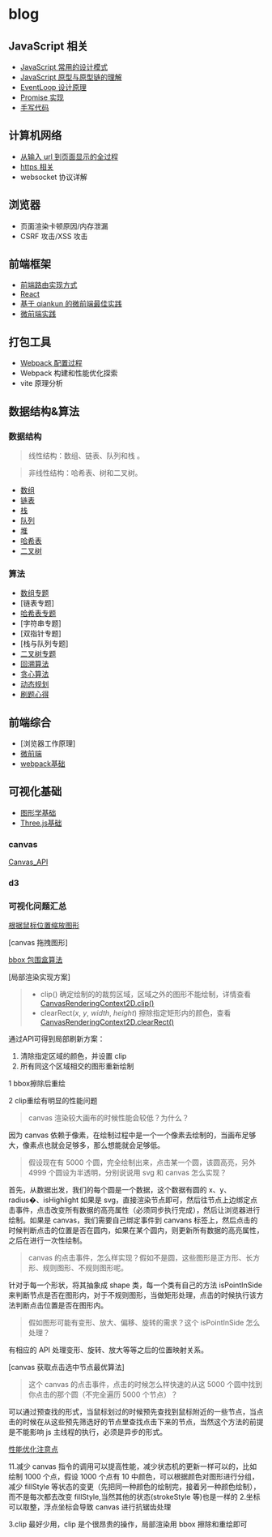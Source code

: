 # blog

## JavaScript 相关

- [JavaScript 常用的设计模式](https://github.com/Capactity/blog/blob/master/javascript/JavaScript常用的设计模式.md)
- [JavaScript 原型与原型链的理解](https://github.com/Capactity/blog/blob/master/javascript/JavaScript原型与原型链的理解.md)
- [EventLoop 设计原理](https://github.com/Capactity/blog/blob/master/javascript/EventLoop设计原理.md)
- [Promise 实现](https://github.com/Capactity/Blog/blob/main/javascript/Pormise.md)
- [手写代码](https://github.com/Capactity/Blog/blob/main/javascript/手写代码.md)

## 计算机网络

- [从输入 url 到页面显示的全过程](https://github.com/Capactity/Blog/blob/main/network/从输入url到页面显示的全过程.md)
- [https 相关](https://github.com/Capactity/Blog/blob/main/network/https.md)
- websocket 协议详解

## 浏览器

- 页面渲染卡顿原因/内存泄漏
- CSRF 攻击/XSS 攻击

## 前端框架

- [前端路由实现方式](https://github.com/Capactity/Blog/blob/main/frontend/前端路由实现方式.md)
- [React](https://github.com/Capactity/Blog/blob/main/frontend/react.md)
- [基于 qiankun 的微前端最佳实践](https://juejin.cn/post/6844904151231496200)
- [微前端实践](https://github.com/Capactity/Blog/blob/main/frontend/微前端.md)

## 打包工具

- [Webpack 配置过程](<(https://github.com/Capactity/Blog/blob/main/bundle-tool/webpack配置过程.md)>)
- Webpack 构建和性能优化探索
- vite 原理分析

## 数据结构&算法

### 数据结构

> 线性结构：数组、链表、队列和栈 。

> 非线性结构：哈希表、树和二叉树。

- [数组](https://github.com/Capactity/blog/blob/master/data-structure/数组.md)
- [链表](https://github.com/Capactity/blog/blob/master/data-structure/链表.md)
- [栈](https://github.com/Capactity/blog/blob/master/data-structure/栈.md)
- [队列](https://github.com/Capactity/blog/blob/master/data-structure/队列.md)
- [堆](https://github.com/Capactity/blog/blob/master/data-structure/堆.md)
- [哈希表](https://github.com/Capactity/blog/blob/master/data-structure/哈希表.md)
- [二叉树](https://github.com/Capactity/blog/blob/master/data-structure/二叉树.md)

### 算法

- [数组专题](https://github.com/Capactity/blog/blob/master/algorithm/array/array.md)
- [链表专题]
- [哈希表专题](https://github.com/Capactity/blog/blob/master/algorithm/哈希表/index.md)
- [字符串专题]
- [双指针专题]
- [栈与队列专题]
- [二叉树专题](https://github.com/Capactity/blog/blob/master/algorithm/二叉树/index.md)
- [回溯算法](https://github.com/Capactity/blog/blob/master/algorithm/回溯算法/index.md)
- [贪心算法](https://github.com/Capactity/blog/blob/master/algorithm/贪心算法/index.md)
- [动态规划](https://github.com/Capactity/blog/blob/master/algorithm/动态规划/index.md)
- [刷题心得](https://github.com/sisterAn/JavaScript-Algorithms)

## 前端综合

- [浏览器工作原理]
- [微前端](https://github.com/Capactity/blog/blob/master/微前端/index.md)
- [webpack基础](https://github.com/Capactity/blog/blob/master/webpack基础/index.md)

## 可视化基础

- [图形学基础](https://juejin.cn/post/6912086785405386765#comment)
- [Three.js基础](https://github.com/Capactity/blog/blob/master/可视化/threejs.md)

### canvas

[Canvas_API](https://github.com/Capactity/blog/blob/master/Canvas_API.md)

### d3

### 可视化问题汇总

[根据鼠标位置缩放图形](https://github.com/Capactity/blog/blob/master/canvas/鼠标位置缩放图形.md)

[canvas 拖拽图形]

[bbox 包围盒算法](https://github.com/Capactity/blog/blob/master/canvas/包围盒算法.md)

[局部渲染实现方案]

> - clip() 确定绘制的的裁剪区域，区域之外的图形不能绘制，详情查看 [CanvasRenderingContext2D.clip()](https://link.juejin.cn?target=https%3A%2F%2Fdeveloper.mozilla.org%2Fen-US%2Fdocs%2FWeb%2FAPI%2FCanvasRenderingContext2D%2Fclip)
> - clearRect(*x*, *y*, *width*, *height*) 擦除指定矩形内的颜色，查看 [CanvasRenderingContext2D.clearRect()](https://link.juejin.cn?target=https%3A%2F%2Fdeveloper.mozilla.org%2Fen-US%2Fdocs%2FWeb%2FAPI%2FCanvasRenderingContext2D%2FclearRect)

通过API可得到局部刷新方案：

1. 清除指定区域的颜色，并设置 clip
2. 所有同这个区域相交的图形重新绘制

1 bbox擦除后重绘  

2 clip重绘有明显的性能问题



> canvas 渲染较大画布的时候性能会较低？为什么？

因为 canvas 依赖于像素，在绘制过程中是一个一个像素去绘制的，当画布足够大，像素点也就会足够多，那么想能就会足够低。

> 假设现在有 5000 个圆，完全绘制出来，点击某一个圆，该圆高亮，另外 4999 个圆设为半透明，分别说说用 svg 和 canvas 怎么实现？

首先，从数据出发，我们的每个圆是一个数据，这个数据有圆的 x、y、radius�、isHighlight 如果是 svg，直接渲染节点即可，然后往节点上边绑定点击事件，点击改变所有数据的高亮属性（必须同步执行完成），然后让浏览器进行绘制。如果是 canvas，我们需要自己绑定事件到 canvans 标签上，然后点击的时候判断点击的位置是否在圆内，如果在某个圆内，则更新所有数据的高亮属性，之后在进行一次性绘制。

> canvas 的点击事件，怎么样实现？假如不是圆，这些图形是正方形、长方形、规则图形、不规则图形呢。

针对于每一个形状，将其抽象成 shape 类，每一个类有自己的方法 isPointInSide 来判断节点是否在图形内，对于不规则图形，当做矩形处理，点击的时候执行该方法判断点击位置是否在图形内。

> 假如图形可能有变形、放大、偏移、旋转的需求？这个 isPointInSide 怎么处理？

有相应的 API 处理变形、旋转、放大等等之后的位置映射关系。

[canvas 获取点击选中节点最优算法]

> 这个 canvas 的点击事件，点击的时候怎么样快速的从这 5000 个圆中找到你点击的那个圆（不完全遍历 5000 个节点）？

可以通过预查找的形式，当鼠标划过的时候预先查找到鼠标附近的一些节点，当点击的时候在从这些预先筛选好的节点里查找点击下来的节点，当然这个方法的前提是不能影响 js 主线程的执行，必须是异步的形式。

[性能优化注意点](https://zhuanlan.zhihu.com/p/452871005)

11.减少 canvas 指令的调用可以提高性能，减少状态机的更新一样可以的，比如绘制 1000 个点，假设 1000 个点有 10 中颜色，可以根据颜色对图形进行分组，减少 fillStyle 等状态的变更（先把同一种颜色的绘制完，接着另一种颜色绘制），而不是每次都去改变 fillStyle,当然其他的状态(strokeStyle 等)也是一样的 2.坐标可以取整，浮点坐标会导致 canvas 进行抗锯齿处理

3.clip 最好少用，clip 是个很昂贵的操作，局部渲染用 bbox 擦除和重绘即可
